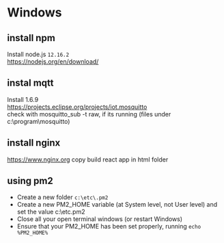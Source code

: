 # Windows

## install npm

Install node.js `12.16.2`  
<https://nodejs.org/en/download/>

## instal mqtt

Install 1.6.9  
<https://projects.eclipse.org/projects/iot.mosquitto>  
check with mosquitto_sub -t raw, if its running (files under c:\program\mosquitto)

## install nginx

<https://www.nginx.org>
copy build react app in html folder

## using pm2

* Create a new folder `c:\etc\.pm2`
* Create a new PM2_HOME variable (at System level, not User level) and set the value c:\etc\.pm2
* Close all your open terminal windows (or restart Windows)
* Ensure that your PM2_HOME has been set properly, running `echo %PM2_HOME%`